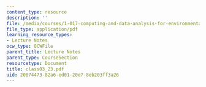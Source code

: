```yaml
---
content_type: resource
description: ''
file: /media/courses/1-017-computing-and-data-analysis-for-environmental-applications-fall-2003/2087447382a6ed0120e78eb203ff3a26_class03_23.pdf
file_type: application/pdf
learning_resource_types:
- Lecture Notes
ocw_type: OCWFile
parent_title: Lecture Notes
parent_type: CourseSection
resourcetype: Document
title: class03_23.pdf
uid: 20874473-82a6-ed01-20e7-8eb203ff3a26
---
```

